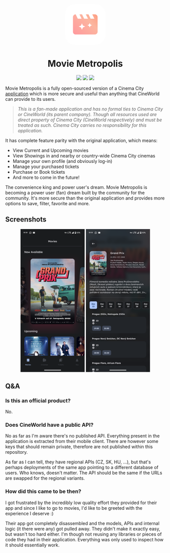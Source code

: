 <p align="center">
  <img src="app/src/main/ic_launcher-playstore.png" width="128px" style="border-radius: 25%" />
</p>
<h1 align="center">Movie Metropolis</h1>
<p align="center">
   <img src="https://img.shields.io/github/sponsors/diareuse?color=pink"/>
   <img src="https://img.shields.io/github/commit-activity/y/diareuse/movie-metropolis?color=pink"/>
   <a href="https://play.google.com/store/apps/details?id=movie.metropolis.app">
    <img src="https://img.shields.io/badge/Download-Google%20Play-pink"/>
   </a>
</p>

Movie Metropolis is a fully open-sourced version of a Cinema City [application][ext-app] which is
more secure and useful
than anything that CineWorld can provide to its users.

> _This is a fan-made application and has no formal ties to Cinema City or CineWorld (its parent
company). Though all
resources used are direct property of Cinema City (CineWorld respectively) and must be treated as
such. Cinema City
carries no responsibility for this application._

It has complete feature parity with the original application, which means:

- View Current and Upcoming movies
- View Showings in and nearby or country-wide Cinema City cinemas
- Manage your own profile (and obviously log-in)
- Manage your purchased tickets
- Purchase or Book tickets
- And more to come in the future!

The convenience king and power user's dream. Movie Metropolis is becoming a power user (fan) dream
built by the
community for the community. It's more secure than the original application and provides more
options to save, filter,
favorite and more.

## Screenshots

<p align="center">
    <img src="art/home.png" width=40% height=40%>
    <img src="art/detail.png" width=40% height=40%>
</p>

## Q&A

### Is this an official product?

No.

### Does CineWorld have a public API?

No as far as I'm aware there's no published API. Everything present in the application is extracted
from their mobile
client. There are however some keys that should remain private, therefore are not published within
this repository.

As far as I can tell, they have regional APIs (CZ, SK, HU, …), but that's perhaps deployments of the
same app pointing
to a different database of users. Who knows, doesn't matter. The API should be the same if the URLs
are swapped for the
regional variants.

### How did this came to be then?

I got frustrated by the incredibly low quality effort they provided for their app and since I like
to go to movies, I'd
like to be greeted with the experience I deserve :)

Their app got completely disassembled and the models, APIs and internal logic (it there were any)
got pulled away. They
didn't make it exactly easy, but wasn't too hard either. I'm though not reusing any libraries or
pieces of code they had
in their application. Everything was only used to inspect how it should essentially work.

[ext-app]: https://play.google.com/store/apps/details?id=cz.cineworld.cinemacity